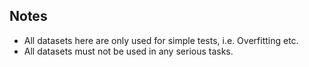 ## Notes
- All datasets here are only used for simple tests, i.e. Overfitting etc.
- All datasets must not be used in any serious tasks.